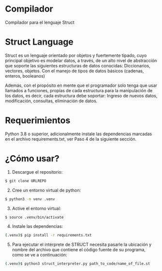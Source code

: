 # Compilador
Compilador para el lenguaje Struct

# Struct Language

Struct es un lenguaje orientado por objetos y fuertemente tipado, cuyo principal objetivo es modelar datos, a través, de un alto nivel de abstracción que soporte las siguientes estructuras de datos conocidas: Diccionarios, vectores, objetos. Con el manejo de tipos de datos básicos (cadenas, enteros, booleanos)

Además, con el propósito en mente que el programador solo tenga que usar llamados a funciones, propias de cada estructura para la manipulación de los datos, es decir, cada estructura debe soportar: Ingreso de nuevos datos, modificación, consultas, eliminación de datos.

# Requerimientos

Python 3.8 o superior, adicionalmente instale las dependencias marcadas en el archivo requirements.txt, ver Paso 4 de la siguiente sección.

# ¿Cómo usar?

1. Descargue el repositorio:
```sh
$ git clone URLREPO
```
2. Cree un entorno virtual de python:
```sh
$ python3 -m venv .venv
```
3. Active el entorno virtual:
```sh
$ source .venv/bin/activate
```
4. Instale las dependencias:
```sh
(.venv)$ pip install -r requirements.txt
```
5. Para ejecutar el intérprete de STRUCT necesita pasarle la ubicación y nombre del archivo que contiene el código fuente de su programa, como se ve a continuación:
```sh
(.venv)$ python3 struct_interpreter.py path_to_code/name_of_file.st
```